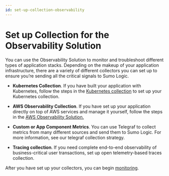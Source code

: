 ```yaml
---
id: set-up-collection-observability
---
```


# Set up Collection for the Observability Solution

You can use the Observability Solution to monitor and troubleshoot different types of application stacks. Depending on the makeup of your application infrastructure, there are a variety of different collectors you can set up to ensure you’re sending all the critical signals to Sumo Logic.

* **Kubernetes Collection**. If you have built your application with Kubernetes, follow the steps in the [Kubernetes collection](kubernetes-solution/set-up-collection-kubernetes.md) to set up your Kubernetes collection.

* **AWS Observability Collection**. If you have set up your application directly on top of AWS services and manage it yourself, follow the steps in the [AWS Observability Solution.](/docs/observability/aws-observability-solution/)

* **Custom or App Component Metrics**. You can use Telegraf to collect metrics from many different sources and send them to Sumo Logic. For more information, see our telegraf collection strategy.

* **Tracing collection**. If you need complete end-to-end observability of business-critical user transactions, set up open telemetry-based traces collection.

After you have set up your collectors, you can begin [monitoring](monitoring-observability-solution.md).
